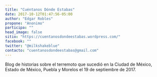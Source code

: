 ```yaml
---
title: "Cuéntanos Dónde Estabas"
date: 2017-10-12T01:47:56-05:00
author: "Edgar Robles"
propone: "Anonimo"
participa: ""
head_image: false
sitio: "https://cuentanosdondeestabas.wordpress.com/"
facebook: ""
twitter: "@milkshakeblue"
contacto: "cuentanosdondeestabas@gmail.com"
---
```

Blog de historias sobre el terremoto que sucedió en la Ciudad de México, Estado de México, Puebla y Morelos el 19 de septiembre de 2017.
